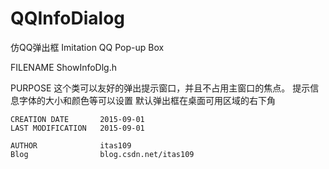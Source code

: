 # QQInfoDialog
仿QQ弹出框 Imitation QQ Pop-up Box


FILENAME			ShowInfoDlg.h

PURPOSE				这个类可以友好的弹出提示窗口，并且不占用主窗口的焦点。
						提示信息字体的大小和颜色等可以设置
						默认弹出框在桌面可用区域的右下角
						

	CREATION DATE		2015-09-01
	LAST MODIFICATION	2015-09-01

	AUTHOR				itas109
	Blog                blog.csdn.net/itas109
